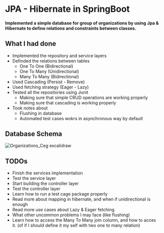 # JPA - Hibernate in SpringBoot
#### Implemented a simple database for group of organizations by using Jpa & Hibernate to define relations and constraints between classes.
## What I had done
- Implemented the repository and service layers
- Definded the relations between tables
  - One To One (Bidirectional)
  - One To Many (Unidirectional)
  - Many To Many (Bidirectional)
- Used Cascading (Persist - Remove)
- Used fetching strategy (Eager - Lazy)
- Tested all the repositories using Junit
  - Making sure that simple CRUD operations are working properly
  - Making sure that cascading is working properly
- Took notes about
  - Flushing in database
  - Automated test cases wokrs in asynchronous way by default
## Database Schema
![Organizations_Ceg excalidraw](https://user-images.githubusercontent.com/77211992/183228378-cc9aef27-1e71-41dd-a347-0047aa9c348b.png)

## TODOs
- Finish the services implementation
- Test the service layer
- Start building the controller layer
- Test the controller layer
- Learn how to run a test cage package properly
- Read more about mapping in hibernate, and when if unidirectional is enough
- Read more use cases about Lazy & Eager fetching
- What other uncommon problems I may face (like flushing)
- Learn how to access the Many To Many join column, and how to acces it. (of if I should define it my self with two one to many relation)
